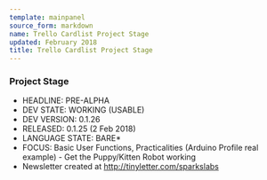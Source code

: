 ```yaml
---
template: mainpanel
source_form: markdown
name: Trello Cardlist Project Stage
updated: February 2018
title: Trello Cardlist Project Stage
---
```

### Project Stage

* HEADLINE: PRE-ALPHA
* DEV STATE: WORKING (USABLE)
* DEV VERSION: 0.1.26
* RELEASED: 0.1.25 (2 Feb 2018)
* LANGUAGE STATE: BARE*
* FOCUS: Basic User Functions, Practicalities (Arduino Profile real example) - Get the Puppy/Kitten Robot working
* Newsletter created at http://tinyletter.com/sparkslabs
